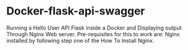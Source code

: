 # Docker-flask-api-swagger
Running a Hello User API Flask inside a Docker and Displaying output Through Nginx Web server.  Pre-requisites for this to work are: Nginx installed by following step one of the How To Install Nginx.
